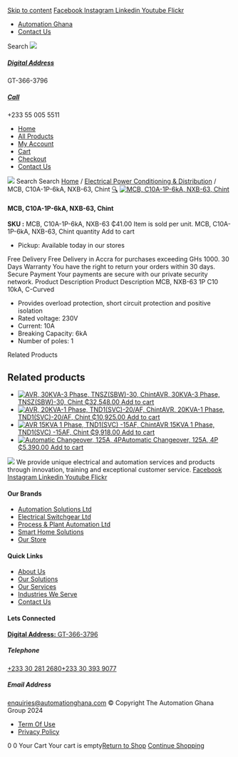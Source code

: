 [Skip to content](https://store.automationghana.com/product/mcb-nxb-63-1p-c10-6ka-chint/#content)
[ Facebook ](https://www.facebook.com/automationgh/) [ Instagram ](https://www.instagram.com/automationgh/) [ Linkedin ](https://www.linkedin.com/company/the-automation-ghana-limited/) [ Youtube ](https://www.youtube.com/channel/UCurrRDUSm5oIW39VXjn1u0w) [ Flickr ](https://www.flickr.com/photos/181794037@N07/)
  * [ Automation Ghana ](https://automationghana.com)
  * [ Contact Us ](https://store.automationghana.com/contact/)


Search
[ ![](https://store.automationghana.com/wp-content/uploads/2024/04/Website-TAGG-Logo-BLUE.png) ](https://store.automationghana.com/)
[ ](https://maps.app.goo.gl/m4xeaagWCNbLk4jM6)
#####  [ Digital Address ](https://maps.app.goo.gl/m4xeaagWCNbLk4jM6)
GT-366-3796 
[ ](tel:+233550055511)
#####  [ Call ](tel:+233550055511)
+233 55 005 5511 
  * [Home](https://store.automationghana.com/)
  * [All Products](https://store.automationghana.com/shop/)
  * [My Account](https://store.automationghana.com/my-account/)
  * [Cart](https://store.automationghana.com/cart/)
  * [Checkout](https://store.automationghana.com/checkout/)
  * [Contact Us](https://store.automationghana.com/contact/)


[![](https://store.automationghana.com/wp-content/uploads/2024/04/AutomationGhana_logo_white.png)](https://store.automationghana.com)
Search
Search
[Home](https://store.automationghana.com) / [Electrical Power Conditioning & Distribution](https://store.automationghana.com/product-category/electrical-power-distribution/) / MCB, C10A-1P-6kA, NXB-63, Chint
[🔍](https://store.automationghana.com/product/mcb-nxb-63-1p-c10-6ka-chint/)
[![MCB, C10A-1P-6kA, NXB-63, Chint](https://store.automationghana.com/wp-content/uploads/2020/04/NXB-63-C10-1P.jpg)](https://store.automationghana.com/wp-content/uploads/2020/04/NXB-63-C10-1P.jpg)
####  MCB, C10A-1P-6kA, NXB-63, Chint 
**SKU :** MCB, C10A-1P-6kA, NXB-63 
₵41.00
Item is sold per unit.
MCB, C10A-1P-6kA, NXB-63, Chint quantity
Add to cart
  * Pickup: Available today in our stores


Free Delivery 
Free Delivery in Accra for purchases exceeding GHs 1000. 
30 Days Warranty 
You have the right to return your orders within 30 days. 
Secure Payment 
Your payments are secure with our private security network. 
Product Description
Product Description
MCB, NXB-63 1P C10 10kA, C-Curved 
  * Provides overload protection, short circuit protection and positive isolation
  * Rated voltage: 230V
  * Current: 10A
  * Breaking Capacity: 6kA
  * Number of poles: 1


Related Products 
## Related products
  * [![AVR, 30KVA-3 Phase, TNSZ\(SBW\)-30, Chint](https://store.automationghana.com/wp-content/uploads/2020/04/TNSZSBW-30-300x300.jpg)AVR, 30KVA-3 Phase, TNSZ(SBW)-30, Chint ₵32,548.00 ](https://store.automationghana.com/product/avr-tnszsbw-30-chint/)
[Add to cart](https://store.automationghana.com/product/mcb-nxb-63-1p-c10-6ka-chint/?add-to-cart=1639)
  * [![AVR, 20KVA-1 Phase, TND1\(SVC\)-20/AF, Chint](https://store.automationghana.com/wp-content/uploads/2020/04/TND1SVC-20_AF-300x300.png)AVR, 20KVA-1 Phase, TND1(SVC)-20/AF, Chint ₵10,925.00 ](https://store.automationghana.com/product/avr-tnd1svc-20-af-chint/)
[Add to cart](https://store.automationghana.com/product/mcb-nxb-63-1p-c10-6ka-chint/?add-to-cart=1636)
  * [![AVR 15KVA 1 Phase, TND1\(SVC\) -15AF, Chint](https://store.automationghana.com/wp-content/uploads/2020/04/TND1SVC-10AF.jpg)AVR 15KVA 1 Phase, TND1(SVC) -15AF, Chint ₵9,918.00 ](https://store.automationghana.com/product/avr-tnd1svc-15af-chint/)
[Add to cart](https://store.automationghana.com/product/mcb-nxb-63-1p-c10-6ka-chint/?add-to-cart=1634)
  * [![Automatic Changeover, 125A, 4P](https://store.automationghana.com/wp-content/uploads/2020/04/automatic-changeover.jpg)Automatic Changeover, 125A, 4P ₵5,390.00 ](https://store.automationghana.com/product/automatic-changeover-nz7-125h-4-125a-chint/)
[Add to cart](https://store.automationghana.com/product/mcb-nxb-63-1p-c10-6ka-chint/?add-to-cart=1628)


![](https://store.automationghana.com/wp-content/uploads/2024/04/AutomationGhana_logo_white.png)
We provide unique electrical and automation services and products through innovation, training and exceptional customer service.
[ Facebook ](https://www.facebook.com/automationgh/) [ Instagram ](https://www.instagram.com/automationgh/) [ Linkedin ](https://www.linkedin.com/company/the-automation-ghana-limited/) [ Youtube ](https://www.youtube.com/channel/UCurrRDUSm5oIW39VXjn1u0w) [ Flickr ](https://www.flickr.com/photos/181794037@N07/)
#### Our Brands
  * [ Automation Solutions Ltd ](https://store.automationghana.com/product/mcb-nxb-63-1p-c10-6ka-chint/)
  * [ Electrical Switchgear Ltd ](https://store.automationghana.com/product/mcb-nxb-63-1p-c10-6ka-chint/)
  * [ Process & Plant Automation Ltd ](https://store.automationghana.com/product/mcb-nxb-63-1p-c10-6ka-chint/)
  * [ Smart Home Solutions ](https://store.automationghana.com/product/mcb-nxb-63-1p-c10-6ka-chint/)
  * [ Our Store ](https://store.automationghana.com/product/mcb-nxb-63-1p-c10-6ka-chint/)


#### Quick Links
  * [ About Us ](https://store.automationghana.com/product/mcb-nxb-63-1p-c10-6ka-chint/)
  * [ Our Solutions ](https://store.automationghana.com/product/mcb-nxb-63-1p-c10-6ka-chint/)
  * [ Our Services ](https://store.automationghana.com/product/mcb-nxb-63-1p-c10-6ka-chint/)
  * [ Industries We Serve ](https://store.automationghana.com/product/mcb-nxb-63-1p-c10-6ka-chint/)
  * [ Contact Us ](https://store.automationghana.com/product/mcb-nxb-63-1p-c10-6ka-chint/)


#### Lets Connected
[**Digital Address:** GT-366-3796](https://maps.app.goo.gl/m4xeaagWCNbLk4jM6)
#####  Telephone 
[ +233 30 281 2680](tel:+233302812680)[+233 30 393 9077](https://store.automationghana.com/product/mcb-nxb-63-1p-c10-6ka-chint/+233303939077)
#####  Email Address 
enquiries@automationghana.com 
© Copyright The Automation Ghana Group 2024
  * [ Term Of Use ](https://store.automationghana.com/product/mcb-nxb-63-1p-c10-6ka-chint/)
  * [ Privacy Policy ](https://store.automationghana.com/product/mcb-nxb-63-1p-c10-6ka-chint/)


0
0
Your Cart
Your cart is empty[Return to Shop](https://store.automationghana.com/shop/)
[Continue Shopping](https://store.automationghana.com/product/mcb-nxb-63-1p-c10-6ka-chint/)
